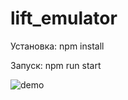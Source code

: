 # lift_emulator

Установка: npm install

Запуск: npm run start

![demo](https://github.com/antonsrc/lift_emulator/assets/42311699/9866c704-7de6-452e-98de-dac6f72de23f)
